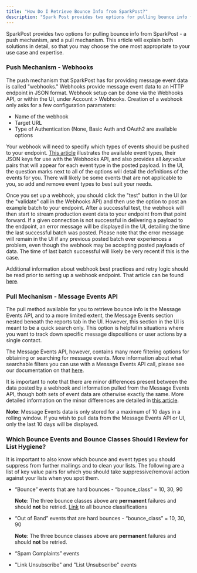 ```yaml
---
title: "How Do I Retrieve Bounce Info from SparkPost?"
description: "Spark Post provides two options for pulling bounce info from Spark Post a push mechanism and a pull mechanism This article will explain both solutions in detail so that you may choose the one most appropriate to your use case and expertise Push Mechanism Webhooks The push mechanism that Spark..."
---
```


SparkPost provides two options for pulling bounce info from SparkPost - a push mechanism, and a pull mechanism. This article will explain both solutions in detail, so that you may choose the one most appropriate to your use case and expertise. 

### Push Mechanism - Webhooks

The push mechanism that SparkPost has for providing message event data is called "webhooks." Webhooks provide message event data to an HTTP endpoint in JSON format. Webhook setup can be done via the Webhooks API, or within the UI, under Account > Webhooks. Creation of a webhook only asks for a few configuration paramaters:

* Name of the webhook
* Target URL
* Type of Authentication (None, Basic Auth and OAuth2 are available options 

Your webhook will need to specify which types of events should be pushed to your endpoint. [This article](https://support.sparkpost.com/customer/portal/articles/1976204) illustrates the available event types, their JSON keys for use with the Webhooks API, and also provides all *key:value* pairs that will appear for each event type in the posted payload. In the UI, the question marks next to all of the options will detail the definitions of the events for you. There will likely be some events that are not applicable to you, so add and remove event types to best suit your needs.

Once you set up a webhook, you should click the "test" button in the UI (or the "validate" call in the Webhooks API) and then use the option to post an example batch to your endpoint. After a successful test, the webhook will then start to stream production event data to your endpoint from that point forward. If a given connection is not successful in delivering a payload to the endpoint, an error message will be displayed in the UI, detailing the time the last successful batch was posted. Please note that the error message will remain in the UI if any previous posted batch ever experiences a problem, even though the webhook may be accepting posted payloads of data. The time of last batch successful will likely be very recent if this is the case.

Additional information about webhook best practices and retry logic should be read prior to setting up a webhook endpoint. That article can be found [here](https://support.sparkpost.com/customer/en/portal/articles/2220552-best-practices-for-managing-webhook-data-streams?b_id=7411).

### Pull Mechanism - Message Events API 

The pull method available for you to retrieve bounce info is the Message Events API, and to a more limited extent, the Message Events section nested beneath the reports tab in the UI. However, this section in the UI is meant to be a quick search only. This option is helpful in situations where you want to track down specific message dispositions or user actions by a single contact.

The Message Events API, however, contains many more filtering options for obtaining or searching for message events. More information about what searchable filters you can use with a Message Events API call, please see our documentation on that [here](https://developers.sparkpost.com/api/message-events).

It is important to note that there are minor differences present between the data posted by a webhook and information pulled from the Message Events API, though both sets of event data are otherwise exactly the same. More detailed information on the minor differences are detailed in [this article](https://support.sparkpost.com/customer/en/portal/articles/2311698-comparing-webhook-and-message-event-data?b_id=7411).

**Note**: Message Events data is only stored for a maximum of 10 days in a rolling window. If you wish to pull data from the Message Events API or UI, only the last 10 days will be displayed.

### Which Bounce Events and Bounce Classes Should I Review for List Hygiene? 

It is important to also know which bounce and event types you should suppress from further mailings and to clean your lists. The following are a list of key value pairs for which you should take suppressive/removal action against your lists when you spot them.

* “Bounce” events that are hard bounces - “bounce_class” = 10, 30, 90

   **Note**: The three bounce classes above are **permanent** failures and should **not** be retried. [Link](http://support.sparkpostelite.com/customer/portal/articles/1929896) to all bounce classifications
* “Out of Band” events that are hard bounces - “bounce_class” = 10, 30, 90​

   ​**Note**: The three bounce classes above are **permanent** failures and should **not** be retried.
* “Spam Complaints” events
* "Link Unsubscribe" and "List Unsubscribe" events
